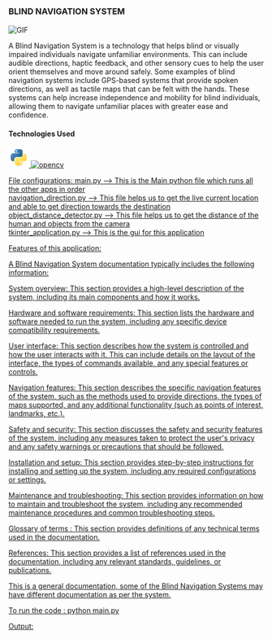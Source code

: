 <h3 class="GeneratedText">BLIND NAVIGATION SYSTEM</h3>

<img class="align" align="center" alt="GIF" src="https://github.com/abhisheknaiidu/abhisheknaiidu/blob/master/code.gif?raw=true" width="500" height="320" />
<br>

<p>A Blind Navigation System is a technology that helps blind or visually impaired individuals navigate unfamiliar environments. This can include audible directions, haptic feedback, and other sensory cues to help the user orient themselves and move around safely. Some examples of blind navigation systems include GPS-based systems that provide spoken directions, as well as tactile maps that can be felt with the hands. These systems can help increase independence and mobility for blind individuals, allowing them to navigate unfamiliar places with greater ease and confidence.</p>

<h4> Technologies Used</h4>

<a href="https://www.python.org" target="_blank" rel="noreferrer"> <img src="https://raw.githubusercontent.com/devicons/devicon/master/icons/python/python-original.svg" alt="python" width="40" height="40"/>
  <a href="https://opencv.org/" target="_blank" rel="noreferrer"> <img src="https://www.vectorlogo.zone/logos/opencv/opencv-icon.svg" alt="opencv" width="40" height="40"/>

<p>File configurations:
    main.py --> This is the Main python file which runs all the other apps in order<br>
    navigation_direction.py --> This file helps us to get the live current location and able to get direction towards the destination<br>
    object_distance_detector.py --> This file helps us to get the distance of the human and objects from the camera<br>
  tkinter_application.py --> This is the gui for this application</p>

 Features of this application:
    <p>A Blind Navigation System documentation typically includes the following information:

System overview: This section provides a high-level description of the system, including its main components and how it works.

Hardware and software requirements: This section lists the hardware and software needed to run the system, including any specific device compatibility requirements.

User interface: This section describes how the system is controlled and how the user interacts with it. This can include details on the layout of the interface, the types of commands available, and any special features or controls.

Navigation features: This section describes the specific navigation features of the system, such as the methods used to provide directions, the types of maps supported, and any additional functionality (such as points of interest, landmarks, etc.).

Safety and security: This section discusses the safety and security features of the system, including any measures taken to protect the user's privacy and any safety warnings or precautions that should be followed.

Installation and setup: This section provides step-by-step instructions for installing and setting up the system, including any required configurations or settings.

Maintenance and troubleshooting: This section provides information on how to maintain and troubleshoot the system, including any recommended maintenance procedures and common troubleshooting steps.

Glossary of terms : This section provides definitions of any technical terms used in the documentation.

References: This section provides a list of references used in the documentation, including any relevant standards, guidelines, or publications.

This is a general documentation, some of the Blind Navigation Systems may have different documentation as per the system.</p>

 To run the code :
    python main.py
    
    
  Output:
    
